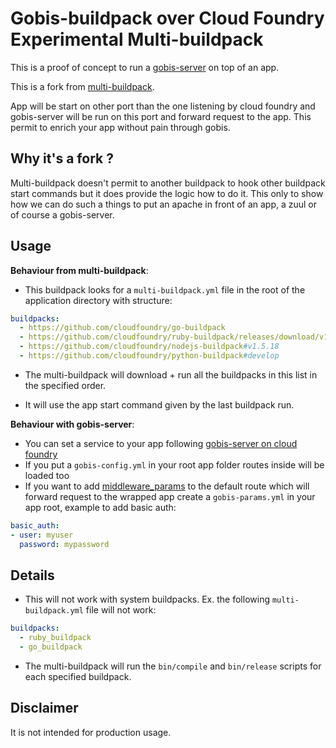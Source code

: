 # Gobis-buildpack over Cloud Foundry Experimental Multi-buildpack

This is a proof of concept to run a [gobis-server](https://github.com/orange-cloudfoundry/gobis-server) on top of an app. 

This is a fork from [multi-buildpack](https://github.com/cloudfoundry-incubator/multi-buildpack).

App will be start on other port than the one listening by cloud foundry and gobis-server will be run on this port and forward request to the app. This permit to enrich your app without pain through gobis.

## Why it's a fork ?

Multi-buildpack doesn't permit to another buildpack to hook other buildpack start commands but it does provide the logic how to do it. This only to show how we can do such a things to put an apache in front of an app, a zuul or of course a gobis-server.

## Usage

**Behaviour from multi-buildpack**:

- This buildpack looks for a `multi-buildpack.yml` file in the root of the application directory with structure:

```yaml
buildpacks:
  - https://github.com/cloudfoundry/go-buildpack
  - https://github.com/cloudfoundry/ruby-buildpack/releases/download/v1.6.23/ruby_buildpack-cached-v1.6.23.zip
  - https://github.com/cloudfoundry/nodejs-buildpack#v1.5.18
  - https://github.com/cloudfoundry/python-buildpack#develop
```

- The multi-buildpack will download + run all the buildpacks in this list in the specified order.

- It will use the app start command given by the last buildpack run.

**Behaviour with gobis-server**:

- You can set a service to your app following [gobis-server on cloud foundry](https://github.com/orange-cloudfoundry/gobis-server#on-cloudfoundry)
- If you put a `gobis-config.yml` in your root app folder routes inside will be loaded too
- If you want to add [middleware_params](https://github.com/orange-cloudfoundry/gobis-middlewares) to the default route which will forward request to the wrapped app create a `gobis-params.yml` in your app root, example to add basic auth:

```yaml
basic_auth:
- user: myuser
  password: mypassword
```

## Details

- This will not work with system buildpacks. Ex. the following `multi-buildpack.yml` file will not work:

```yaml
buildpacks:
  - ruby_buildpack
  - go_buildpack
```

- The multi-buildpack will run the `bin/compile` and `bin/release` scripts for each specified buildpack.

## Disclaimer

It is not intended for production usage.
